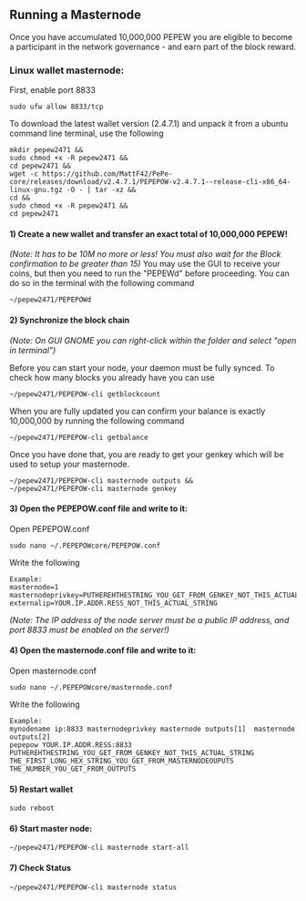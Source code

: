 ## Running a Masternode

Once you have accumulated 10,000,000 PEPEW you are eligible to become a participant in the network governance - and earn part of the block reward. 

### Linux wallet masternode:
First, enable port 8833
```
sudo ufw allow 8833/tcp
```

To download the latest wallet version (2.4.7.1) and unpack it from a ubuntu command line terminal, use the following
```
mkdir pepew2471 &&
sudo chmod +x -R pepew2471 &&
cd pepew2471 &&
wget -c https://github.com/MattF42/PePe-core/releases/download/v2.4.7.1/PEPEPOW-v2.4.7.1--release-cli-x86_64-linux-gnu.tgz -O - | tar -xz &&
cd &&
sudo chmod +x -R pepew2471 &&
cd pepew2471
```

#### **1) Create a new wallet and transfer an exact total of 10,000,000 PEPEW!**
*(Note: It has to be 10M no more or less! You must also wait for the Block confirmation to be greater than 15)*
You may use the GUI to receive your coins, but then you need to run the "PEPEWd" before proceeding. You can do so in the terminal with the following command
```
~/pepew2471/PEPEPOWd
```

#### **2) Synchronize the block chain**
*(Note: On GUI GNOME you can right-click within the folder and select "open in terminal")*

Before you can start your node, your daemon must be fully synced. To check how many blocks you already have you can use 
```
~/pepew2471/PEPEPOW-cli getblockcount
```

When you are fully updated you can confirm your balance is exactly 10,000,000 by running the following command
```
~/pepew2471/PEPEPOW-cli getbalance
```

Once you have done that, you are ready to get your genkey which will be used to setup your masternode.
```
~/pepew2471/PEPEPOW-cli masternode outputs &&
~/pepew2471/PEPEPOW-cli masternode genkey
```

#### **3) Open the PEPEPOW.conf file and write to it:**

Open PEPEPOW.conf
```
sudo nano ~/.PEPEPOWcore/PEPEPOW.conf
```

Write the following
```
Example:
masternode=1
masternodeprivkey=PUTHEREHTHESTRING_YOU_GET_FROM_GENKEY_NOT_THIS_ACTUAL_STRING
externalip=YOUR.IP.ADDR.RESS_NOT_THIS_ACTUAL_STRING
```
*(Note: The IP address of the node server must be a public IP address, and port 8833 must be enabled on the server!)*

#### **4) Open the masternode.conf file and write to it:**

Open masternode.conf
```
sudo nano ~/.PEPEPOWcore/masternode.conf
```

Write the following
```
Example:
mynodename ip:8833 masternodeprivkey masternode outputs[1]  masternode outputs[2]
pepepow YOUR.IP.ADDR.RESS:8833 PUTHEREHTHESTRING_YOU_GET_FROM_GENKEY_NOT_THIS_ACTUAL_STRING THE_FIRST_LONG_HEX_STRING_YOU_GET_FROM_MASTERNODEOUPUTS  THE_NUMBER_YOU_GET_FROM_OUTPUTS
```

#### **5) Restart wallet**
```
sudo reboot
```

#### **6) Start master node:**
```
~/pepew2471/PEPEPOW-cli masternode start-all
```

#### **7) Check Status**
```
~/pepew2471/PEPEPOW-cli masternode status
```
